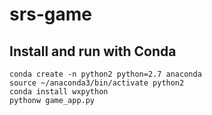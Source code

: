# srs-game

## Install and run with Conda

```
conda create -n python2 python=2.7 anaconda
source ~/anaconda3/bin/activate python2
conda install wxpython
pythonw game_app.py
```
